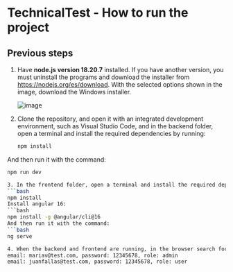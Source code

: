 # TechnicalTest - How to run the project

## Previous steps

1. Have **node.js version 18.20.7** installed. If you have another version, you must uninstall the programs and download the installer from https://nodejs.org/es/download. With the selected options shown in the image, download the Windows installer.
   
   ![image](https://github.com/user-attachments/assets/0ec6005c-74b1-4e29-80b1-b2829b0c3da0)

2. Clone the repository, and open it with an integrated development environment, such as Visual Studio Code, and in the backend folder, open a terminal and install the required dependencies by running:
   ```bash
   npm install
And then run it with the command:
   ```bash
   npm run dev

3. In the frontend folder, open a terminal and install the required dependencies by running:
   ```bash
   npm install
Install angular 16:
   ```bash
  npm install -g @angular/cli@16
And then run it with the command:
   ```bash
   ng serve

4. When the backend and frontend are running, in the browser search for http://localhost:4200/login, to log in there are 2 users:
   email: mariav@test.com, password: 12345678, role: admin
   email: juanfallas@test.com, password: 12345678, role: user

